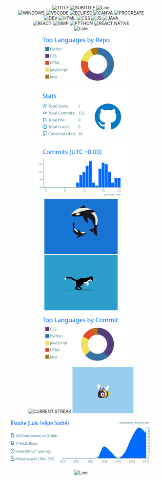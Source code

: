 <div align="center">
    <!--TITLE-->
    <img src="https://readme-typing-svg.demolab.com?font=Poppins&size=40&duration=500&pause=1000&color=0569F4&center=true&vCenter=true&repeat=false&width=600&lines=Hello+World+%F0%9F%8C%8D%2C+I'm+Sodre" alt="TITLE" />
    <!--SUBTITLE-->
    <img src="https://readme-typing-svg.demolab.com?font=Poppins&size=25&duration=500&pause=1000&color=0569F4&center=true&vCenter=true&repeat=false&width=600&height=35&lines=A+developing+programmer" alt="SUBTITLE" />
    <!--LINE-->
    <img src="https://readme-typing-svg.demolab.com?font=Poppins&size=37&letterSpacing=-8px&duration=500&pause=1000&color=0569F4&center=true&vCenter=true&repeat=false&width=580&height=30&lines=----------------------------------------------" alt="Line" />
</div>

<!-------------------------BADGES------------------------->
<div align="center">
    <img alt="WINDOWS" src="https://img.shields.io/badge/Windows 11-0078D6?style=for-the-badge&logo=windows&logoColor=white"/>
    <img alt="VSCODE" src="https://img.shields.io/badge/VS_Code-0078D4?style=for-the-badge&logo=visual%20studio%20code&logoColor=white"/>
    <img alt="ECLIPSE" src="https://img.shields.io/badge/Eclipse-2C2255?style=for-the-badge&logo=eclipse&logoColor=white"/>
    <img alt="CANVA" src="https://img.shields.io/badge/Canva-%2300C4CC.svg?&style=for-the-badge&logo=Canva&logoColor=white"/>
    <img alt="PROCREATE" src="https://img.shields.io/badge/procreate-242324?style=for-the-badge"/>
    <br>
    <img alt="DEV" src="https://img.shields.io/badge/DEV_to-0A0A0A?style=for-the-badge&logo=devdotto&logoColor=white&logoSize=auto"/>
    <img alt="HTML" src="https://img.shields.io/badge/HTML5-E34F26?style=for-the-badge&logo=html5&logoColor=white"/>
    <img alt="CSS" src="https://img.shields.io/badge/CSS3-1572B6?style=for-the-badge&logo=css3&logoColor=white"/>
    <img alt="JS" src="https://img.shields.io/badge/JavaScript-323330?style=for-the-badge&logo=javascript&logoColor=F7DF1E"/>
    <img alt="JAVA" src="https://img.shields.io/badge/Java-ED8B00?style=for-the-badge&logo=openjdk&logoColor=white"/>
    <br>
    <img alt="REACT" src="https://img.shields.io/badge/React-20232A?style=for-the-badge"/>
    <img alt="GIMP" src="https://img.shields.io/badge/gimp-5C5543?style=for-the-badge&logo=gimp&logoColor=white"/>
    <img alt="PYTHON" src="https://img.shields.io/badge/Python-FFD43B?style=for-the-badge&logo=python&logoColor=blue"/>
    <img alt="REACT NATIVE" src="https://img.shields.io/badge/React_Native-20232A?style=for-the-badge&logo=react&logoColor=61DAFB"/>
    <br>
    <!--LINE-->
    <img src="https://readme-typing-svg.demolab.com?font=Poppins&size=37&letterSpacing=-8px&duration=500&pause=1000&color=0569F4&center=true&vCenter=true&repeat=false&width=580&height=30&lines=----------------------------------------------" alt="Line" />
</div>

<!-------------------------STATS CARDS------------------------->
<div align="center">
    <!--TOP LANGUAGES BY REPO-->
    <img height="180em" alt="TOP LANGUAGES BY REPO"
    src="https://raw.githubusercontent.com/lfsodre/lfsodre_2/master/profile-summary-card-output/transparent/1-repos-per-language.svg"/>
    <!--STATS-->
    <img height="180em" alt="STATS" src="https://raw.githubusercontent.com/lfsodre/lfsodre_2/master/profile-summary-card-output/transparent/3-stats.svg"/>
    <br>
    <!--COMMITS-->
    <img height="180em" alt="COMMITS" src="https://raw.githubusercontent.com/lfsodre/lfsodre_2/master/profile-summary-card-output/transparent/4-productive-time.svg"/>
    <!--ORCA_2_GIF-->
    <img src="img/orca_2.gif" height="180em" alt="GIF"/>
    <br>
    <!--CAT_GIF-->
    <img src="img/cat.gif" height="180em" alt="GIF"/>
    <!--TOP LANGUAGES BY COMMIT-->
    <img height="180em" alt="TOP LANGUAGES BY COMMIT" src="https://raw.githubusercontent.com/lfsodre/lfsodre_2/master/profile-summary-card-output/transparent/2-most-commit-language.svg"/>
    <br>
    <!--CURRENT STREAK-->
    <img height="150em" alt="CURRENT STREAK" src="https://streak-stats.demolab.com/?user=lfsodre&border=61dafb&hide_border=true&theme=transparent"/>
    <!--BEE_GIF-->
    <img src="img/bee.gif" height="150em" alt="GIF"/>
    <br>
    <!--GRAPHIC-->
    <img height="180em" alt="GRAPHIC" src="https://raw.githubusercontent.com/lfsodre/lfsodre_2/master/profile-summary-card-output/transparent/0-profile-details.svg"/>
    <!--LINE-->
    <img src="https://readme-typing-svg.demolab.com?font=Poppins&size=37&letterSpacing=-8px&duration=500&pause=1000&color=0569F4&center=true&vCenter=true&repeat=false&width=580&height=30&lines=-------------------------------------------------" alt="Line" />
</div>